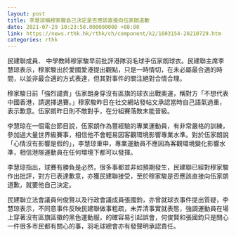 ```yaml
---
layout: post
title: 李慧琼稱穆家駿自己決定是否應該直接向伍家朗道歉
date: 2021-07-29 10:23:58.000000000 +08:00
link: https://news.rthk.hk/rthk/ch/component/k2/1603154-20210729.htm
categories: rthk
---
```


民建聯成員、 中學教師穆家駿早前批評港隊羽毛球手伍家朗球衣。民建聯主席李慧琼表示，穆家駿出於愛國愛港提出觀點，只是一時情切，在未必屬最合適的時間，以並非最合適的方式表達，但其對事件的關注絕對合情合理。

穆家駿日前「強烈譴責」伍家朗身穿沒有區旗的球衣出戰奧運，稱對方「不想代表中國香港，請選擇退賽。」穆家駿昨日在社交網站發帖文承認當時自己語氣過重，表示歉意。伍家朗昨日則不敵對手，在分組賽落敗未能晉級。

李慧琼在一個電台節目說，伍家朗作為豐經驗的專業運動員，有非常嚴格的訓練，參加過大量世界級賽事，相信他不會輕易因客觀環境影響專業水準。對於伍家朗說「心情沒有影響是假的」，李慧琼重申，專業運動員不應因為客觀環境變化影響水準，相信港隊運動員在任何環境下都可以發揮。

李慧琼指出，球賽有勝負是必然，很多事都並非如預期發生，民建聯已經對穆家駿作出批評，對方已表達歉意，亦獲民建聯接受，至於穆家駿是否應該直接向伍家朗道歉，就要他自己決定。

民建聯立法會議員何俊賢以及行政會議成員張國鈞，亦曾就球衣事件提出質疑，李慧琼表示，不同意事件反映民建聯做事粗疏，未弄清事實就表態，強調運動員在場上穿著沒有區旗區徽的黑色運動服，的確容易引起誤會，何俊賢和張國鈞只是關心一件很多市民都有關心的事，羽毛球總會亦有發聲明承認責任。

